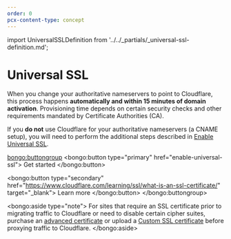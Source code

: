```yaml
---
order: 0
pcx-content-type: concept
---
```


import UniversalSSLDefinition from '../../_partials/_universal-ssl-definition.md';

# Universal SSL

<UniversalSSLDefinition />

When you change your authoritative nameservers to point to Cloudflare, this process happens **automatically and within 15 minutes of domain activation**. Provisioning time depends on certain security checks and other requirements mandated by Certificate Authorities (CA).

If you **do not** use Cloudflare for your authoritative nameservers (a CNAME setup), you will need to perform the additional steps described in [Enable Universal SSL](enable-universal-ssl#non-authoritative-partial-domains).

<bongo:buttongroup>
  <bongo:button type="primary" href="enable-universal-ssl">
    Get started
  </bongo:button>

  <bongo:button type="secondary" href="https://www.cloudflare.com/learning/ssl/what-is-an-ssl-certificate/" target="_blank">
    Learn more
  </bongo:button>
</bongo:buttongroup>

<bongo:aside type="note">
For sites that require an SSL certificate prior to migrating traffic to Cloudflare or need to disable certain cipher suites, purchase an <a href="../advanced-certificate-manager">advanced certificate</a> or upload a <a href="../custom-certificates">Custom SSL certificate</a> before proxying traffic to Cloudflare.
</bongo:aside>
